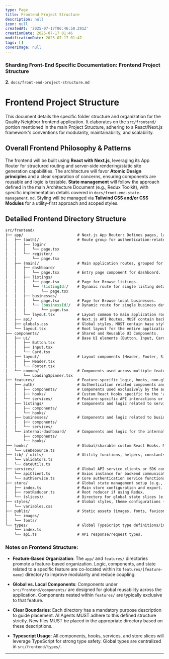 ```yaml
---
type: Page
title: Frontend Project Structure
description: null
icon: null
createdAt: '2025-07-17T06:46:50.291Z'
creationDate: 2025-07-17 01:46
modificationDate: 2025-07-17 01:47
tags: []
coverImage: null
---
```


### Sharding Front-End Specific Documentation: Frontend Project Structure

**2.** `docs/front-end-project-structure.md`

# Frontend Project Structure

This document details the specific folder structure and organization for the Quality Neighbor frontend application. It elaborates on the `src/frontend/` portion mentioned in the main Project Structure, adhering to a React/Next.js framework's conventions for modularity, maintainability, and scalability.

## Overall Frontend Philosophy & Patterns

The frontend will be built using **React with Next.js**, leveraging its App Router for structured routing and server-side rendering/static site generation capabilities. The architecture will favor **Atomic Design principles** and a clear separation of concerns, ensuring components are reusable and logic is testable. **State management** will follow the approach defined in the main Architecture Document (e.g., Redux Toolkit), with specific implementation details covered in `docs/front-end-state-management.md`. Styling will be managed via **Tailwind CSS and/or CSS Modules** for a utility-first approach and scoped styles.

## Detailed Frontend Directory Structure

```markdown
src/frontend/
├── app/                        # Next.js App Router: Defines pages, layouts, and routes. MUST contain route segments, layouts, and page components.
│   ├── (auth)/                 # Route group for authentication-related pages (login, register, forgot-password).
│   │   ├── login/
│   │   │   └── page.tsx
│   │   └── register/
│   │       └── page.tsx
│   ├── (main)/                 # Main application routes, grouped for layout purposes.
│   │   ├── dashboard/
│   │   │   └── page.tsx        # Entry page component for dashboard.
│   │   ├── listings/
│   │   │   └── page.tsx        # Page for Browse listings.
│   │   │   └── [listingId]/    # Dynamic route for single listing details.
│   │   │       └── page.tsx
│   │   ├── businesses/
│   │   │   └── page.tsx        # Page for Browse local businesses.
│   │   │   └── [businessId]/   # Dynamic route for single business details.
│   │   │       └── page.tsx
│   │   └── layout.tsx          # Layout common to main application routes (e.g., sidebar, header).
│   ├── api/                    # Next.js API Routes. MUST contain backend handlers for client-side API calls if Next.js handles proxying/serverless functions.
│   ├── globals.css             # Global styles. MUST contain base styles, CSS variable definitions, Tailwind base/components/utilities.
│   └── layout.tsx              # Root layout for the entire application.
├── components/                 # Shared and Reusable UI Components.
│   ├── ui/                     # Base UI elements (Button, Input, Card). MUST contain only generic, reusable, presentational UI elements, often mapped from a design system. MUST NOT contain business logic.
│   │   ├── Button.tsx
│   │   ├── Input.tsx
│   │   └── Card.tsx
│   ├── layout/                 # Layout components (Header, Footer, Sidebar, Navigation). MUST contain components structuring page layouts, not specific page content.
│   │   ├── Header.tsx
│   │   └── Footer.tsx
│   └── common/                 # Components used across multiple features but not generic UI (e.g., Modals, Loaders, Alerts).
│       └── LoadingSpinner.tsx
├── features/                   # Feature-specific logic, hooks, non-global state, services, and components solely used by that feature.
│   ├── auth/                   # Authentication related components and hooks.
│   │   ├── components/         # Components used exclusively by the auth feature (e.g., LoginForm). MUST NOT be imported by other features.
│   │   ├── hooks/              # Custom React Hooks specific to the 'auth' feature (e.g., useAuth). Hooks reusable across features belong in `src/hooks/`.
│   │   └── services/           # Feature-specific API interactions or orchestrations for the 'auth' feature.
│   ├── listings/               # Components and logic related to service/tool/skill listings.
│   │   ├── components/
│   │   └── hooks/
│   ├── businesses/             # Components and logic related to business profiles and ads.
│   │   ├── components/
│   │   └── services/
│   └── internal-dashboard/     # Components and logic for the internal team dashboard.
│       ├── components/
│       └── hooks/
├── hooks/                      # Global/sharable custom React Hooks. MUST be generic and usable by multiple features/components.
│   └── useDebounce.ts
├── lib/ / utils/               # Utility functions, helpers, constants. MUST contain pure functions and constants, no side effects or framework-specific code unless clearly named (e.g., `react-helpers.ts`).
│   └── validators.ts
│   └── dateUtils.ts
├── services/                   # Global API service clients or SDK configurations. MUST define base API client instances and core data fetching/mutation services.
│   └── apiClient.ts            # Axios instance for backend communication.
│   └── authService.ts          # Core authentication service functions.
├── store/                      # Global state management setup (e.g., Redux store).
│   ├── index.ts                # Main store configuration and export.
│   ├── rootReducer.ts          # Root reducer if using Redux.
│   └── (slices)/               # Directory for global state slices (e.g., userSlice, uiSlice).
├── styles/                     # Global styles, theme configurations (if not using `globals.css` or similar, or for specific styling systems like SCSS partials).
│   └── variables.css
├── public/                     # Static assets (images, fonts, favicons).
│   └── images/
│   └── fonts/
└── types/                      # Global TypeScript type definitions/interfaces. MUST contain types shared across multiple features/modules.
    └── index.ts
    └── api.ts                  # API response/request types.
```

### Notes on Frontend Structure:

- **Feature-Based Organization**: The `app/` and `features/` directories promote a feature-based organization. Logic, components, and state related to a specific feature are co-located within its `features/[feature-name]` directory to improve modularity and reduce coupling.

- **Global vs. Local Components**: Components under `src/frontend/components/` are designed for global reusability across the application. Components nested within `features/` are typically exclusive to that feature.

- **Clear Boundaries**: Each directory has a mandatory purpose description to guide placement. AI Agents MUST adhere to this defined structure strictly. New files MUST be placed in the appropriate directory based on these descriptions.

- **Typescript Usage**: All components, hooks, services, and store slices will leverage TypeScript for strong type safety. Global types are centralized in `src/frontend/types/`.

---
